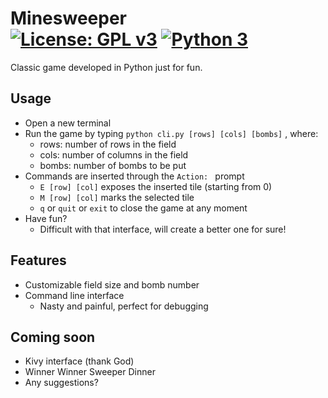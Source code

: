 # Minesweeper &emsp;&emsp;&emsp; [![License: GPL v3](https://img.shields.io/badge/License-GPL%20v3-349bff.svg)](https://www.gnu.org/licenses/gpl-3.0)  [![Python 3](https://img.shields.io/badge/Python-100%25-brightgreen.svg)]()

Classic game developed in Python just for fun.



## Usage

- Open a new terminal
- Run the game by typing	`python cli.py [rows] [cols] [bombs]`	, where:
  - rows:	number of rows in the field
  - cols:  	number of columns in the field
  - bombs:    number of bombs to be put
- Commands are inserted through the	 `Action: ` 	prompt
  - `E [row] [col]`	exposes the inserted tile (starting from 0)
  - `M [row] [col]`	marks the selected tile
  - `q` or `quit` or `exit` to close the game at any moment
- Have fun?
  - Difficult with that interface, will create a better one for sure!



## Features

- Customizable field size and bomb number
- Command line interface
  - Nasty and painful, perfect for debugging



## Coming soon

- Kivy interface (thank God)
- Winner Winner Sweeper Dinner
- Any suggestions?

